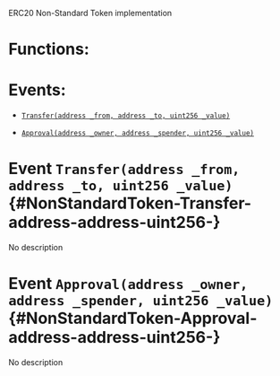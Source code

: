 ERC20 Non-Standard Token implementation

# Functions:

# Events:

- [`Transfer(address _from, address _to, uint256 _value)`](#NonStandardToken-Transfer-address-address-uint256-)

- [`Approval(address _owner, address _spender, uint256 _value)`](#NonStandardToken-Approval-address-address-uint256-)

# Event `Transfer(address _from, address _to, uint256 _value)` {#NonStandardToken-Transfer-address-address-uint256-}

No description

# Event `Approval(address _owner, address _spender, uint256 _value)` {#NonStandardToken-Approval-address-address-uint256-}

No description
